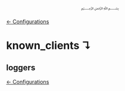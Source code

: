 <p align=center>
   ﷽
</p>

[← Configurations](/docs/CONFIGURATION.md)

# known_clients ↴
## loggers


[← Configurations](/docs/CONFIGURATION.md)

